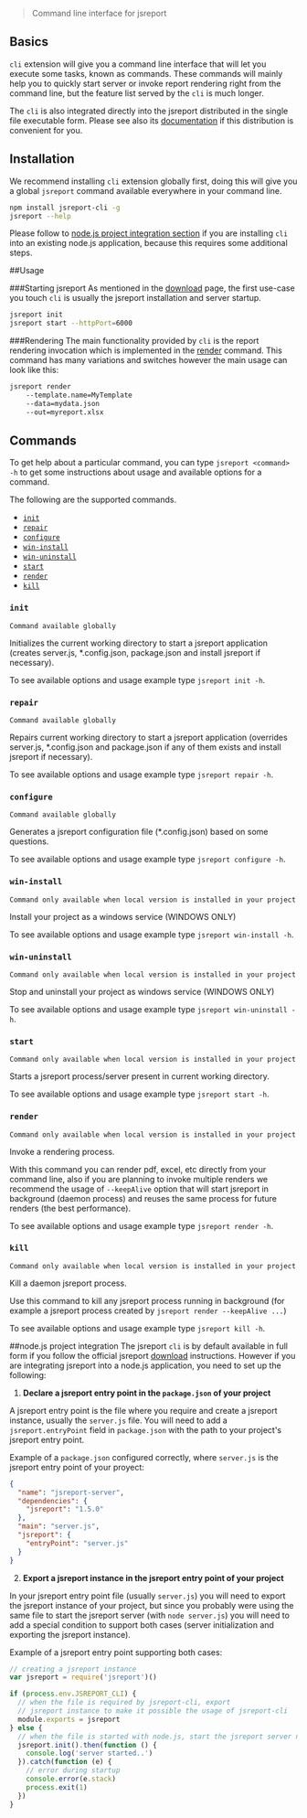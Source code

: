 > Command line interface for jsreport

## Basics

`cli` extension will give you a command line interface that will let you execute some tasks, known as commands. These commands will mainly help you to quickly start server or invoke report rendering right from the command line, but the feature list served by the `cli` is much longer.

The `cli` is also integrated directly into the jsreport distributed in the single file executable form. Please see also its [documentation](/learn/single-file-executable) if this distribution is convenient for you.

## Installation

We recommend installing `cli` extension globally first, doing this will give you a global `jsreport` command available everywhere in your command line.

```sh
npm install jsreport-cli -g
jsreport --help
```

Please follow to [node.js project integration section](#node-js-project-integration) if you are installing `cli` into an existing node.js application, because this requires some additional steps.

##Usage

###Starting jsreport
As mentioned in the [download](/on-prem) page, the first use-case you touch `cli` is usually the jsreport installation and server startup.
```sh
jsreport init
jsreport start --httpPort=6000
```

###Rendering
The main functionality provided by `cli` is the report rendering invocation which is implemented in the [render](#-render-) command. This command has many variations and switches however the main usage can look like this:
```sh
jsreport render
    --template.name=MyTemplate
    --data=mydata.json
    --out=myreport.xlsx
```


## Commands

To get help about a particular command, you can type `jsreport <command> -h` to get some instructions about usage and available options for a command.

The following are the supported commands.

* [`init`](#-init-)
* [`repair`](#-repair-)
* [`configure`](#-configure-)
* [`win-install`](#-win-install-)
* [`win-uninstall`](#-win-uninstall-)
* [`start`](#-start-)
* [`render`](#-render-)
* [`kill`](#-kill-)

### `init`

`Command available globally`

Initializes the current working directory to start a jsreport application (creates server.js, *.config.json, package.json and install jsreport if necessary).

To see available options and usage example type `jsreport init -h`.

### `repair`

`Command available globally`

Repairs current working directory to start a jsreport application (overrides server.js, *.config.json and package.json if any of them exists and install jsreport if necessary).

To see available options and usage example type `jsreport repair -h`.

### `configure`

`Command available globally`

Generates a jsreport configuration file (*.config.json) based on some questions.

To see available options and usage example type `jsreport configure -h`.

### `win-install`

`Command only available when local version is installed in your project`

Install your project as a windows service (WINDOWS ONLY)

To see available options and usage example type `jsreport win-install -h`.

### `win-uninstall`

`Command only available when local version is installed in your project`

Stop and uninstall your project as windows service (WINDOWS ONLY)

To see available options and usage example type `jsreport win-uninstall -h`.

### `start`

`Command only available when local version is installed in your project`

Starts a jsreport process/server present in current working directory.

To see available options and usage example type `jsreport start -h`.

### `render`

`Command only available when local version is installed in your project`

Invoke a rendering process.

With this command you can render pdf, excel, etc directly from your command line, also if you are planning to invoke multiple renders we recommend the usage of `--keepAlive` option that will start jsreport in background (daemon process) and reuses the same process for future renders (the best performance).

To see available options and usage example type `jsreport render -h`.

### `kill`

`Command only available when local version is installed in your project`

Kill a daemon jsreport process.

Use this command to kill any jsreport process running in background (for example a jsreport process created by `jsreport render --keepAlive ...`)

To see available options and usage example type `jsreport kill -h`.

##node.js project integration
The jsreport `cli` is by default available in full form if you follow the official jsreport [download](/on-prem) instructions. However if you are integrating jsreport into a node.js application, you need to set up the following:

1. **Declare a jsreport entry point in the `package.json` of your project**

  A jsreport entry point is the file where you require and create a jsreport instance, usually the `server.js` file. You will need to add a `jsreport.entryPoint` field in `package.json` with the path to your project's jsreport entry point.

  Example of a `package.json` configured correctly, where `server.js` is the jsreport entry point of your proyect:

  ```json
  {
    "name": "jsreport-server",
    "dependencies": {
      "jsreport": "1.5.0"
    },
    "main": "server.js",
    "jsreport": {
      "entryPoint": "server.js"
    }
  }
  ```

2. **Export a jsreport instance in the jsreport entry point of your project**

  In your jsreport entry point file (usually `server.js`) you will need to export the jsreport instance of your project, but since you probably were using the same file to start the jsreport server (with `node server.js`) you will need to add a special condition to support both cases (server initialization and exporting the jsreport instance).

  Example of a jsreport entry point supporting both cases:

  ```js
  // creating a jsreport instance
  var jsreport = require('jsreport')()

  if (process.env.JSREPORT_CLI) {
    // when the file is required by jsreport-cli, export
    // jsreport instance to make it possible the usage of jsreport-cli
    module.exports = jsreport
  } else {
    // when the file is started with node.js, start the jsreport server normally
    jsreport.init().then(function () {
      console.log('server started..')
    }).catch(function (e) {
      // error during startup
      console.error(e.stack)
      process.exit(1)
    })
  }
```
